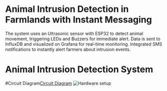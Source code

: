 # Animal Intrusion Detection in Farmlands with Instant Messaging
The system uses an Ultrasonic sensor with ESP32 to detect animal movement, triggering LEDs and Buzzers for immediate alert. Data is sent to InfluxDB and visualized on Grafana for real-time monitoring. Integrated SMS notifications to instantly alert farmers about intrusion events.

# Animal Intrusion Detection System
#Circuit Diagram[Circuit Diagram](https://github.com/Karthikeyanmac/Animal-Intrusion-Detection/blob/main/Circuit%20Diagram.png)
![Hardware setup](Images/Hardware_Setup.jpeg)


